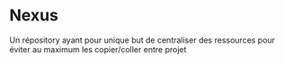 # Nexus

Un répository ayant pour unique but de centraliser des ressources pour éviter au maximum les copier/coller entre projet
